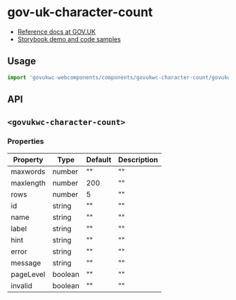 # gov-uk-character-count

- [Reference docs at GOV.UK](https://design-system.service.gov.uk/components/character-count/)
- [Storybook demo and code samples](http://tgreyuk.github.io/govuk-webcomponents/storybook/?path=/story/character-count/)

## Usage

```javascript
import 'govukwc-webcomponents/components/govukwc-character-count/govukwc-character-count';
```

## API

## `<govukwc-character-count>`

### Properties

| Property  |  Type     | Default | Description |
|-----------|-----------|---------|-------------|
| maxwords|number|""|""
| maxlength|number|200|""
| rows|number|5|""
| id|string|""|""
| name|string|""|""
| label|string|""|""
| hint|string|""|""
| error|string|""|""
| message|string|""|""
| pageLevel|boolean|""|""
| invalid|boolean|""|""| 

